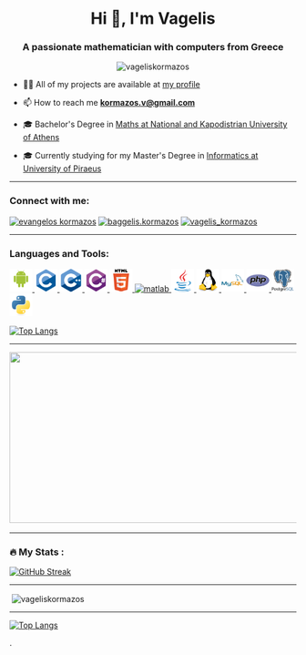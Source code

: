 
<h1 align="center">Hi 👋, I'm Vagelis</h1>
<h3 align="center">A passionate mathematician with computers from Greece</h3>

<p align="center"> <img src="https://komarev.com/ghpvc/?username=vageliskormazos&label=Profile%20views&color=0e75b6&style=flat" alt="vageliskormazos" /> </p>

- 👨‍💻 All of my projects are available at <a href="https://github.com/VagelisKormazos?tab=repositories">my profile</a>

- 📫 How to reach me **kormazos.v@gmail.com** 

- 🎓 Bachelor's Degree in <a href="https://www.math.uoa.gr">Maths at National and Kapodistrian University of Athens</a> 
 
- 🎓 Currently studying for my Master's Degree in <a href="https://www.cs.unipi.gr/index.php?lang=en">Informatics at University of Piraeus</a> 

---
<h3 align="left">Connect with me:</h3>
<p align="left">
<a href="https://linkedin.com/in/evangelos kormazos" target="blank"><img align="center" src="https://raw.githubusercontent.com/rahuldkjain/github-profile-readme-generator/master/src/images/icons/Social/linked-in-alt.svg](https://www.linkedin.com/in/evangelos-kormazos-853448263" alt="evangelos kormazos" height="30" width="40" /></a>
<a href="https://fb.com/baggelis.kormazos" target="blank"><img align="center" src="https://raw.githubusercontent.com/rahuldkjain/github-profile-readme-generator/master/src/images/icons/Social/facebook.svg" alt="baggelis.kormazos" height="30" width="40" /></a>
<a href="https://instagram.com/vagelis_kormazos" target="blank"><img align="center" src="https://raw.githubusercontent.com/rahuldkjain/github-profile-readme-generator/master/src/images/icons/Social/instagram.svg" alt="vagelis_kormazos" height="30" width="40" /></a>
</p>

---

<h3 align="left">Languages and Tools:</h3>
<p align="left"> <a href="https://developer.android.com" target="_blank" rel="noreferrer"> <img src="https://raw.githubusercontent.com/devicons/devicon/master/icons/android/android-original-wordmark.svg" alt="android" width="40" height="40"/> </a> <a href="https://www.cprogramming.com/" target="_blank" rel="noreferrer"> <img src="https://raw.githubusercontent.com/devicons/devicon/master/icons/c/c-original.svg" alt="c" width="40" height="40"/> </a> <a href="https://www.w3schools.com/cpp/" target="_blank" rel="noreferrer"> <img src="https://raw.githubusercontent.com/devicons/devicon/master/icons/cplusplus/cplusplus-original.svg" alt="cplusplus" width="40" height="40"/> </a> <a href="https://www.w3schools.com/cs/" target="_blank" rel="noreferrer"> <img src="https://raw.githubusercontent.com/devicons/devicon/master/icons/csharp/csharp-original.svg" alt="csharp" width="40" height="40"/> </a> <a href="https://www.w3.org/html/" target="_blank" rel="noreferrer"> <img src="https://raw.githubusercontent.com/devicons/devicon/master/icons/html5/html5-original-wordmark.svg" alt="html5" width="40" height="40"/><a href="https://www.mathworks.com/" target="_blank" rel="noreferrer"> <img src="https://upload.wikimedia.org/wikipedia/commons/2/21/Matlab_Logo.png" alt="matlab" width="40" height="40"/> </a>  </a> <a href="https://www.java.com" target="_blank" rel="noreferrer"> <img src="https://raw.githubusercontent.com/devicons/devicon/master/icons/java/java-original.svg" alt="java" width="40" height="40"/> </a> <a href="https://www.linux.org/" target="_blank" rel="noreferrer"> <img src="https://raw.githubusercontent.com/devicons/devicon/master/icons/linux/linux-original.svg" alt="linux" width="40" height="40"/> </a> <a href="https://www.mysql.com/" target="_blank" rel="noreferrer"> <img src="https://raw.githubusercontent.com/devicons/devicon/master/icons/mysql/mysql-original-wordmark.svg" alt="mysql" width="40" height="40"/> </a> <a href="https://www.php.net" target="_blank" rel="noreferrer"> <img src="https://raw.githubusercontent.com/devicons/devicon/master/icons/php/php-original.svg" alt="php" width="40" height="40"/> </a> <a href="https://www.postgresql.org" target="_blank" rel="noreferrer"> <img src="https://raw.githubusercontent.com/devicons/devicon/master/icons/postgresql/postgresql-original-wordmark.svg" alt="postgresql" width="40" height="40"/> </a> <a href="https://www.python.org" target="_blank" rel="noreferrer"> <img src="https://raw.githubusercontent.com/devicons/devicon/master/icons/python/python-original.svg" alt="python" width="40" height="40"/> </a> </p>

[![Top Langs](https://github-readme-stats.vercel.app/api/top-langs/?username=VagelisKormazos)](https://github.com/anuraghazra/github-readme-stats)

---

<div align="center">
  <img src="https://media.giphy.com/media/dWesBcTLavkZuG35MI/giphy.gif" width="600" height="300"/>
</div>

---

### :fire: My Stats :

[![GitHub Streak](http://github-readme-streak-stats.herokuapp.com?user=VagelisKormazos&theme=dark&background=000000)](https://git.io/streak-stats)

---

<p>&nbsp;<img align="center" src="https://github-readme-stats.vercel.app/api?username=vageliskormazos&show_icons=true&locale=en" alt="vageliskormazos" /></p>

---

[![Top Langs](https://github-readme-stats.vercel.app/api/top-langs/?username=VagelisKormazos&layout=compact&theme=vision-friendly-dark)](https://github.com/anuraghazra/github-readme-stats)

.
